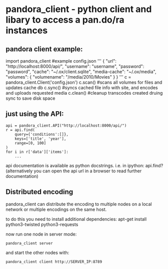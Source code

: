 # pandora_client - python client and libary to access a pan.do/ra instances


## pandora client example:

  import pandora_client
  #example config.json
  '''
  {
      "url": "http://localhost:8000/api/",
      "username": "username",
      "password": "password",
      "cache": "~/.ox/client.sqlite",
      "media-cache": "~/.ox/media",
      "volumes": {
          "volumename": "/media/2010/Movies"
      }
  }
  '''
  c = pandora_client.Client('config.json')
  c.scan()  #scans all volumes for files and updates cache db
  c.sync()  #syncs cached file info with site, and encodes and uploads requested media
  c.clean() #cleanup transcodes created druing sync to save disk space


## just using the API:

    api = pandora_client.API("http://localhost:8000/api/")
    r = api.find(
        query={'conditions':[]},
        keys=['title', 'year'],
        range=[0, 100]
    )
    for i in r['data']['items']:
        ...

api documentation is available as python docstrings.
i.e. in ipython:
  api.find?
(alternatively you can open the api url in a browser to read further documentation)


## Distributed encoding

pandora_client can distribute the encoding to multiple nodes
on a local network or multiple encodings on the same host.

to do this you need to install additional dependencies:
    apt-get install python3-twisted python3-requests

now run one node in server mode:

    pandora_client server

and start the other nodes with:

    pandora_client client http://SERVER_IP:8789
